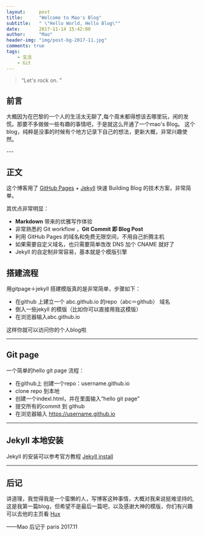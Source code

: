 ```yaml
---
layout:     post
title:      "Welcome to Mao's Blog"
subtitle:   " \"Hello World, Hello Blog\""
date:       2017-11-14 15:42:00
author:     "Mao"
header-img: "img/post-bg-2017-11.jpg"
comments: true
tags:
    - 生活
    - Git
---
```


> “Let's rock on. ”


## 前言

大概因为在巴黎的一个人的生活太无聊了,每个周末都得想该去哪里玩，闲的发慌。那要不多做做一些有趣的事情吧，于是就这么开通了一个mao's Blog。
这个blog，纯粹是没事的时候有个地方记录下自己的想法，更新大概，非常兴趣使然。



<p id = "build"></p>
---

## 正文

这个博客用了 [GitHub Pages](https://pages.github.com/) + [Jekyll](http://jekyllrb.com/) 快速 Building Blog 的技术方案，非常简单。

其优点非常明显：

* **Markdown** 带来的优雅写作体验
* 非常熟悉的 Git workflow ，**Git Commit 即 Blog Post**
* 利用 GitHub Pages 的域名和免费无限空间，不用自己折腾主机
* 如果需要自定义域名，也只需要简单改改 DNS 加个 CNAME 就好了
* Jekyll 的自定制非常容易，基本就是个模版引擎


## 搭建流程
用gitpage＋jekyll 搭建模版真的是非常简单，步骤如下：

* 在github 上建立一个 abc.github.io 的repo（abc＝github） 域名
* 倒入一些jekyll 的模版（比如你可以直接用我这模版）
* 在浏览器输入abc.github.io

这样你就可以访问你的个人blog啦

---

## Git page
一个简单的hello git page 流程：
* 在github上 创建一个repo：username.github.io
* clone repo 到本地
* 创建一个indexl.html，并在里面输入“hello git page”
* 提交所有的commit 到 github
* 在浏览器输入 https://username.github.io

---

## Jekyll 本地安装
Jekyll 的安装可以参考官方教程 [Jekyll install](https://help.github.com/articles/setting-up-your-github-pages-site-locally-with-jekyll)

---

## 后记
讲道理，我觉得我是一个蛮懒的人，写博客这种事情，大概对我来说挺难坚持的,这是我第一篇blog，但希望不是最后一篇吧，以及感谢大神的模版，你们有兴趣
可以去他的主页看 [Hux](https://github.com/huxpro/huxpro.github.io/)


——Mao 后记于 paris 2017.11
